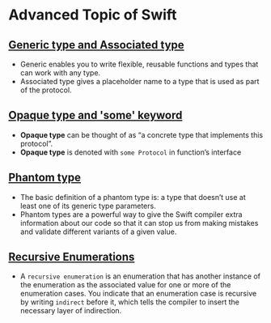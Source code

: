 # Advanced Topic of Swift

## [Generic type and Associated type](documents/GenericAndAssociatedType.md)
- Generic enables you to write flexible, reusable functions and types that can work with any type.
- Associated type gives a placeholder name to a type that is used as part of the protocol. 

## [Opaque type and 'some' keyword](documents/Some.md)
- <b>Opaque type</b> can be thought of as “a concrete type that implements this protocol”. 
- <b>Opaque type</b> is denoted with `some Protocol` in function’s interface

## [Phantom type](documents/Phantom.md)
- The basic definition of a phantom type is: a type that doesn’t use at least one of its generic type parameters. 
- Phantom types are a powerful way to give the Swift compiler extra information about our code so that it can stop us from making mistakes and validate different variants of a given value. 

## [Recursive Enumerations](documents/RecursiveEnum.md)
- A `recursive enumeration` is an enumeration that has another instance of the enumeration as the associated value for one or more of the enumeration cases. You indicate that an enumeration case is recursive by writing `indirect` before it, which tells the compiler to insert the necessary layer of indirection.